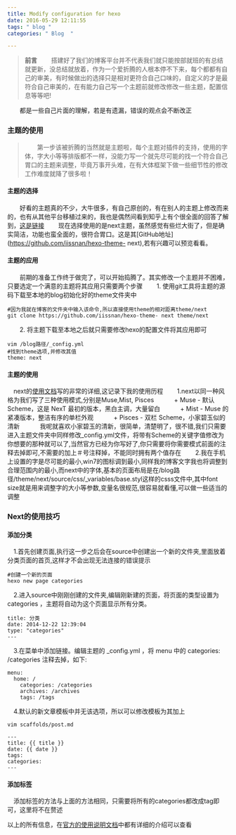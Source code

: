 ```yaml
---
title: Modify configuration for hexo
date: 2016-05-29 12:11:55
tags: " blog "
categories: " Blog  "

---
```



> **前言**
　　搭建好了我们的博客平台并不代表我们就只能按部就班的有总结就更新，没总结就放着，作为一个爱折腾的人根本停不下来，每个都都有自己的审美，有时候做出的选择只是相对更符合自己口味的，自定义的才是最符合自己审美的，在有能力自己写一个主题前就修改修改一些主题，配置信息等等吧!

　　都是一些自己片面的理解，若是有遗漏，错误的观点会不断改正

### 主题的使用 ###
>　　第一步该被折腾的当然就是主题啦，每个主题对插件的支持，使用的字体，字大小等等排版都不一样，没能力写一个就先尽可能的找一个符合自己胃口的主题来调整，毕竟万事开头难，在有大体框架下做一些细节性的修改工作难度就降了很多啦！

#### 主题的选择 ####
　　好看的主题真的不少，大牛很多，有自己原创的，有在别人的主题上修改而来的，也有从其他平台移植过来的，我也是偶然间看到知乎上有个很全面的回答了解到，[这是链接](http://www.zhihu.com/question/24422335)
　　现在选择使用的是next主题，虽然感觉有些烂大街了，但是确实简洁，功能也蛮全面的，很符合胃口。这是其[GitHub地址](https://github.com/iissnan/hexo-theme- next),若有兴趣可以预览看看。
#### 主题的应用 ####
　　前期的准备工作终于做完了，可以开始捣腾了。其实修改一个主题并不困难，只要选定一个满意的主题将其应用只需要两个步骤
　　1. 使用git工具将主题的源码下载至本地的blog初始化好的theme文件夹中
```
#因为我就在博客的文件夹中输入该命令,所以直接使用theme的相对距离theme/next 
git clone https://github.com/iissnan/hexo-theme- next theme/next
```
　　2. 将主题下载至本地之后就只需要修改hexo的配置文件将其应用即可
```
vim /blog路径/_config.yml
#找到theme选项,并修改其值
theme: next 
```
#### 主题的使用 ####
　next的[使用文档](http://theme-next.iissnan.com)写的非常的详细,这记录下我的使用历程
　　1.next以同一种风格为我们写了三种使用模式,分别是Muse,Mist, Pisces
　　　+ Muse - 默认 Scheme，这是 NexT 最初的版本，黑白主调，大量留白
　　　+ Mist - Muse 的紧凑版本，整洁有序的单栏外观
　　　+ Pisces - 双栏 Scheme，小家碧玉似的清新
　　　我呢就喜欢小家碧玉的清新，很简单，清楚明了，很不错,我们只需要进入主题文件夹中同样修改_config.yml文件，将带有Scheme的关键字值修改为你想要的那种就可以了,当然官方已经为你写好了,你只需要将你需要模式前面的注释去掉即可,不需要的加上＃号注释掉，不能同时拥有两个值存在
　　2.我在手机上设置的字是尽可能的最小,win7的图标调到最小,同样我的博客文字我也将调整到合理范围内的最小,而next中的字体,基本的页面布局是在/blog路径/theme/next/source/css/_variables/base.styl这样的csss文件中,其中font size就是用来调整字的大小等参数,变量名很规范,很容易就看懂,可以做一些适当的调整
### Next的使用技巧 ###
#### 添加分类 ####
　1.首先创建页面,执行这一步之后会在source中创建出一个新的文件夹,里面放着分类页面的首页,这样才不会出现无法连接的错误提示
```
#创建一个新的页面
hexo new page categories
```
　2.进入source中刚刚创建的文件夹,编辑刚新建的页面，将页面的类型设置为categories ，主题将自动为这个页面显示所有分类。
```
title: 分类
date: 2014-12-22 12:39:04
type: "categories"
---
```
　3.在菜单中添加链接。编辑主题的 _config.yml ，将 menu 中的 categories: /categories 注释去掉，如下:
```
menu:
  home: /
    categories: /categories
	archives: /archives
	tags: /tags
```
　4.默认的新文章模板中并无该选项，所以可以修改模板为其加上
```
vim scaffolds/post.md 

---
title: {{ title }}
date: {{ date }}
tags:
categories:
---
```
#### 添加标签 ####
　添加标签的方法与上面的方法相同，只需要将所有的categories都改成tag即可，这里将不在赘述

以上的所有信息，在[官方的使用说明文档](http://theme-next.iissnan.com/)中都有详细的介绍可以查看
